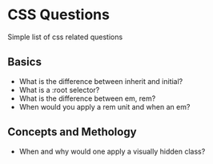 # CSS Questions
Simple list of css related questions

## Basics
- What is the difference between inherit and initial?
- What is a :root selector?
- What is the difference between em, rem?
- When would you apply a rem unit and when an em?

## Concepts and Methology
- When and why would one apply a visually hidden class?

